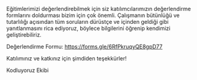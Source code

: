 Eğitimlerimizi değerlendirebilmek için siz katılımcılarımızın değerlendirme formlarını doldurması bizim için çok önemli. Çalışmanın bütünlüğü ve tutarlılığı açısından tüm soruların dürüstçe ve içinden geldiği gibi yanıtlanmasını rica ediyoruz, böylece bilgilerini öğrenip kendimizi geliştirebiliriz.

Değerlendirme Formu: https://forms.gle/6RfPkruqyQE8gpD77

Katılımınız ve katkınız için şimdiden teşekkürler!

Kodluyoruz Ekibi
